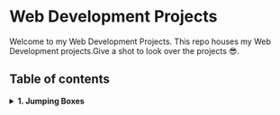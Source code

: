 # Web Development Projects

Welcome to my Web Development Projects. This repo houses my Web Development projects.Give a shot to look over the projects  :sunglasses:.

## Table of contents

<details>
<summary><strong>1. Jumping Boxes<strong></summary>

### Overview
> I got this idea for this project while playing with some css animations grid properties. 

[View it live from your browser.](https://lord-aman.github.io/Jumping_Boxes/) Deployed on Github Pages <br>
[View Project Source Code](https://github.com/Lord-Aman/Web-Development-Projects/tree/jumping-boxes)
![Screenshot](https://user-images.githubusercontent.com/65647302/95336479-5ce92300-08ce-11eb-8920-2986ca8dab9a.png)